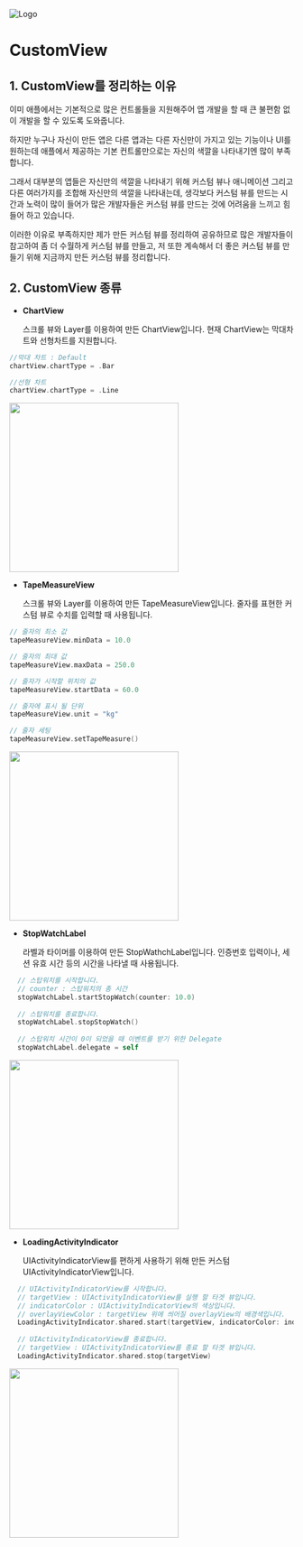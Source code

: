 ![Logo](https://github.com/swieeft/CustomView/blob/master/Resource/Logo.gif)

CustomView
===============

## 1. CustomView를 정리하는 이유
이미 애플에서는 기본적으로 많은 컨트롤들을 지원해주어 앱 개발을 할 때 큰 불편함 없이 개발을 할 수 있도록 도와줍니다.

하지만 누구나 자신이 만든 앱은 다른 앱과는 다른 자신만이 가지고 있는 기능이나 UI를 원하는데 애플에서 제공하는 기본 컨트롤만으로는 자신의 색깔을 나타내기엔 많이 부족합니다.

그래서 대부분의 앱들은 자신만의 색깔을 나타내기 위해 커스텀 뷰나 애니메이션 그리고 다른 여러가지를 조합해 자신만의 색깔을 나타내는데, 생각보다 커스텀 뷰를 만드는 시간과 노력이 많이 들어가 많은 개발자들은 커스텀 뷰를 만드는 것에 어려움을 느끼고 힘들어 하고 있습니다.

이러한 이유로 부족하지만 제가 만든 커스텀 뷰를 정리하여 공유하므로 많은 개발자들이 참고하여 좀 더 수월하게 커스텀 뷰를 만들고, 저 또한 계속해서 더 좋은 커스텀 뷰를 만들기 위해 지금까지 만든 커스텀 뷰를 정리합니다.

## 2. CustomView 종류
* **ChartView**

  스크롤 뷰와 Layer를 이용하여 만든 ChartView입니다. 현재 ChartView는 막대차트와 선형차트를 지원합니다.
  
```swift
//막대 차트 : Default
chartView.chartType = .Bar

//선형 차트
chartView.chartType = .Line
```
  <img src="Resource/ChartView.gif" width="300"/>

* **TapeMeasureView**

  스크롤 뷰와 Layer를 이용하여 만든 TapeMeasureView입니다. 줄자를 표현한 커스텀 뷰로 수치를 입력할 때 사용됩니다.
  
```swift
// 줄자의 최소 값
tapeMeasureView.minData = 10.0

// 줄자의 최대 값
tapeMeasureView.maxData = 250.0

// 줄자가 시작할 위치의 값
tapeMeasureView.startData = 60.0

// 줄자에 표시 될 단위
tapeMeasureView.unit = "kg"

// 줄자 세팅
tapeMeasureView.setTapeMeasure()
```
  <img src="Resource/TapeMeasureView.gif" width="300"/>

* **StopWatchLabel**

  라벨과 타이머를 이용하여 만든 StopWathchLabel입니다. 인증번호 입력이나, 세션 유효 시간 등의 시간을 나타낼 때 사용됩니다.
  
```swift 
  // 스탑워치를 시작합니다.
  // counter : 스탑워치의 총 시간
  stopWatchLabel.startStopWatch(counter: 10.0)
  
  // 스탑워치를 종료합니다.
  stopWatchLabel.stopStopWatch()
  
  // 스탑워치 시간이 0이 되었을 때 이벤트를 받기 위한 Delegate
  stopWatchLabel.delegate = self
```
  <img src="Resource/StopWatchLabel.gif" width="300"/>
  
* **LoadingActivityIndicator**

  UIActivityIndicatorView를 편하게 사용하기 위해 만든 커스텀 UIActivityIndicatorView입니다.
  
```swift 
  // UIActivityIndicatorView를 시작합니다.
  // targetView : UIActivityIndicatorView를 실행 할 타겟 뷰입니다.
  // indicatorColor : UIActivityIndicatorView의 색상입니다.
  // overlayViewColor : targetView 위에 씌어질 overlayView의 배경색입니다.
  LoadingActivityIndicator.shared.start(targetView, indicatorColor: indicatorColor, overlayViewColor: overlayViewColor)
  
  // UIActivityIndicatorView를 종료합니다.
  // targetView : UIActivityIndicatorView를 종료 할 타겟 뷰입니다.
  LoadingActivityIndicator.shared.stop(targetView)
```
  <img src="Resource/LoadingActivityIndicator.gif" width="300"/>
